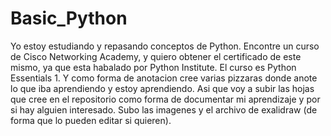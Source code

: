 # Basic_Python
Yo estoy estudiando y repasando conceptos de Python. Encontre un curso de Cisco Networking Academy, y quiero obtener el certificado de este mismo, ya que esta habalado por Python Institute. El curso es Python Essentials 1. Y como forma de anotacion cree varias pizzaras donde anote lo que iba aprendiendo y estoy aprendiendo. Asi que voy a subir las hojas que cree en el repositorio como forma de documentar mi aprendizaje y por si hay alguien interesado. Subo las imagenes y el archivo de exalidraw (de forma que lo pueden editar si quieren). 
